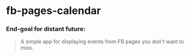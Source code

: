 # fb-pages-calendar


### End-goal for distant future:
> A simple app for displaying events from FB pages you don&#39;t want to miss.
